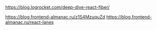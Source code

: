 
https://blog.logrocket.com/deep-dive-react-fiber/

https://blog.frontend-almanac.ru/z1S4MzuquZd
https://blog.frontend-almanac.ru/react-lanes